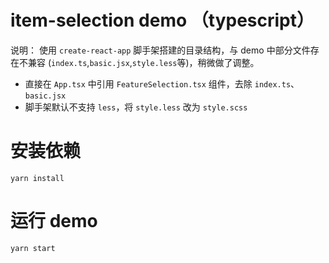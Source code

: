 # item-selection demo （typescript）

说明： 使用 `create-react-app` 脚手架搭建的目录结构，与 demo 中部分文件存在不兼容 (`index.ts`,`basic.jsx`,`style.less`等)，稍微做了调整。

- 直接在 `App.tsx` 中引用 `FeatureSelection.tsx` 组件，去除 `index.ts`、`basic.jsx`
- 脚手架默认不支持 `less`，将 `style.less` 改为 `style.scss`

# 安装依赖

`yarn install`

# 运行 demo

`yarn start`
